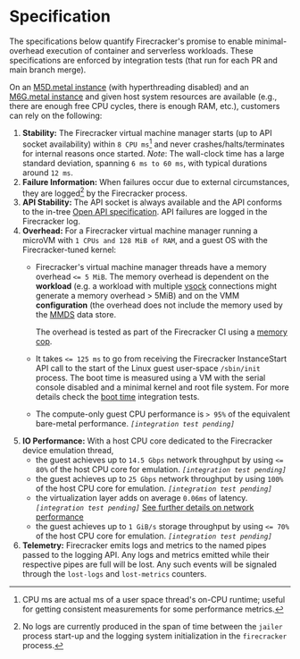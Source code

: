 # Specification

The specifications below quantify Firecracker's promise to enable
minimal-overhead execution of container and serverless workloads. These
specifications are enforced by integration tests (that run for each PR and main
branch merge).

On an [M5D.metal instance][1] (with hyperthreading disabled) and an
[M6G.metal instance][2] and given host system resources are available (e.g.,
there are enough free CPU cycles, there is enough RAM, etc.), customers can rely
on the following:

1. **Stability:** The Firecracker virtual machine manager starts (up to API
   socket availability) within `8 CPU ms`[^1] and never crashes/halts/terminates
   for internal reasons once started. _Note_: The wall-clock time has a large
   standard deviation, spanning `6 ms to 60 ms`, with typical durations around
   `12 ms`.
1. **Failure Information:** When failures occur due to external circumstances,
   they are logged[^2] by the Firecracker process.
1. **API Stability:** The API socket is always available and the API conforms to
   the in-tree
   [Open API specification](src/firecracker/swagger/firecracker.yaml). API
   failures are logged in the Firecracker log.
1. **Overhead:** For a Firecracker virtual machine manager running a microVM
   with `1 CPUs and 128 MiB of RAM`, and a guest OS with the Firecracker-tuned
   kernel:
   - Firecracker's virtual machine manager threads have a memory overhead
     `<= 5 MiB`. The memory overhead is dependent on the **workload** (e.g. a
     workload with multiple [vsock](docs/vsock.md) connections might generate a
     memory overhead > 5MiB) and on the VMM **configuration** (the overhead does
     not include the memory used by the [MMDS](docs/mmds/mmds-design.md) data
     store.

     The overhead is tested as part of the Firecracker CI using a
     [memory cop](tests/host_tools/memory.py).

   - It takes `<= 125 ms` to go from receiving the Firecracker InstanceStart API
     call to the start of the Linux guest user-space `/sbin/init` process. The
     boot time is measured using a VM with the serial console disabled and a
     minimal kernel and root file system. For more details check the
     [boot time](tests/integration_tests/performance/test_boottime.py)
     integration tests.

   - The compute-only guest CPU performance is `> 95%` of the equivalent
     bare-metal performance. _`[integration test pending]`_
1. **IO Performance:** With a host CPU core dedicated to the Firecracker device
   emulation thread,
   - the guest achieves up to `14.5 Gbps` network throughput by using `<= 80%`
     of the host CPU core for emulation. _`[integration test pending]`_
   - the guest achieves up to `25 Gbps` network throughput by using `100%` of
     the host CPU core for emulation. _`[integration test pending]`_
   - the virtualization layer adds on average `0.06ms` of latency.
     _`[integration test pending]`_
     [See further details on network performance](docs/network-performance.md)
   - the guest achieves up to `1 GiB/s` storage throughput by using `<= 70%` of
     the host CPU core for emulation. _`[integration test pending]`_
1. **Telemetry:** Firecracker emits logs and metrics to the named pipes passed
   to the logging API. Any logs and metrics emitted while their respective pipes
   are full will be lost. Any such events will be signaled through the
   `lost-logs` and `lost-metrics` counters.

[^1]: CPU ms are actual ms of a user space thread's on-CPU runtime; useful for
    getting consistent measurements for some performance metrics.

[^2]: No logs are currently produced in the span of time between the `jailer`
    process start-up and the logging system initialization in the `firecracker`
    process.

[1]: https://aws.amazon.com/ec2/instance-types/m5/
[2]: https://aws.amazon.com/ec2/instance-types/m6/
